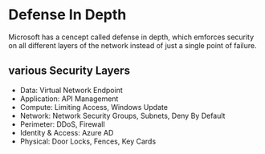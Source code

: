# Defense In Depth

Microsoft has a cencept called defense in depth, which emforces security on all different layers of the network instead of just a single point of failure.

## various Security Layers

- Data: Virtual Network Endpoint
- Application: API Management
- Compute: Limiting Access, Windows Update
- Network: Network Security Groups, Subnets, Deny By Default
- Perimeter: DDoS, Firewall
- Identity & Access: Azure AD
- Physical: Door Locks, Fences, Key Cards
